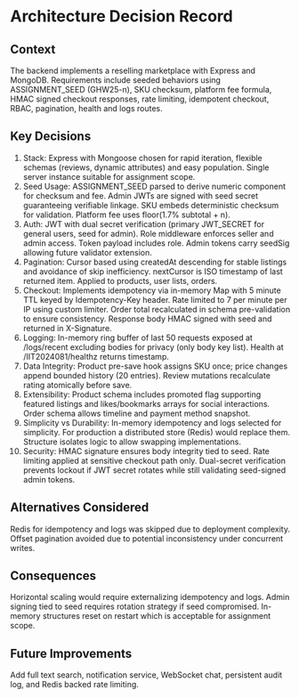 # Architecture Decision Record

## Context
The backend implements a reselling marketplace with Express and MongoDB. Requirements include seeded behaviors using ASSIGNMENT_SEED (GHW25-n), SKU checksum, platform fee formula, HMAC signed checkout responses, rate limiting, idempotent checkout, RBAC, pagination, health and logs routes.

## Key Decisions
1. Stack: Express with Mongoose chosen for rapid iteration, flexible schemas (reviews, dynamic attributes) and easy population. Single server instance suitable for assignment scope.
2. Seed Usage: ASSIGNMENT_SEED parsed to derive numeric component for checksum and fee. Admin JWTs are signed with seed secret guaranteeing verifiable linkage. SKU embeds deterministic checksum for validation. Platform fee uses floor(1.7% subtotal + n).
3. Auth: JWT with dual secret verification (primary JWT_SECRET for general users, seed for admin). Role middleware enforces seller and admin access. Token payload includes role. Admin tokens carry seedSig allowing future validator extension.
4. Pagination: Cursor based using createdAt descending for stable listings and avoidance of skip inefficiency. nextCursor is ISO timestamp of last returned item. Applied to products, user lists, orders.
5. Checkout: Implements idempotency via in-memory Map with 5 minute TTL keyed by Idempotency-Key header. Rate limited to 7 per minute per IP using custom limiter. Order total recalculated in schema pre-validation to ensure consistency. Response body HMAC signed with seed and returned in X-Signature.
6. Logging: In-memory ring buffer of last 50 requests exposed at /logs/recent excluding bodies for privacy (only body key list). Health at /IIT2024081/healthz returns timestamp.
7. Data Integrity: Product pre-save hook assigns SKU once; price changes append bounded history (20 entries). Review mutations recalculate rating atomically before save.
8. Extensibility: Product schema includes promoted flag supporting featured listings and likes/bookmarks arrays for social interactions. Order schema allows timeline and payment method snapshot.
9. Simplicity vs Durability: In-memory idempotency and logs selected for simplicity. For production a distributed store (Redis) would replace them. Structure isolates logic to allow swapping implementations.
10. Security: HMAC signature ensures body integrity tied to seed. Rate limiting applied at sensitive checkout path only. Dual-secret verification prevents lockout if JWT secret rotates while still validating seed-signed admin tokens.

## Alternatives Considered
Redis for idempotency and logs was skipped due to deployment complexity. Offset pagination avoided due to potential inconsistency under concurrent writes.

## Consequences
Horizontal scaling would require externalizing idempotency and logs. Admin signing tied to seed requires rotation strategy if seed compromised. In-memory structures reset on restart which is acceptable for assignment scope.

## Future Improvements
Add full text search, notification service, WebSocket chat, persistent audit log, and Redis backed rate limiting.